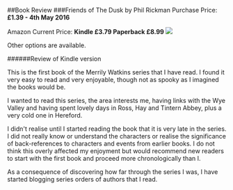 ##Book Review
###Friends of The Dusk by Phil Rickman
Purchase Price: **£1.39 - 4th May 2016**

Amazon Current Price: **Kindle £3.79 Paperback £8.99**
<a href="https://www.amazon.co.uk/dp/B010KMZSUY/ref=as_li_ss_il?ie=UTF8&linkCode=li2&tag=jodenopublis-21&linkId=59c2933cee5fa5c64d6c57aeb8ff36d0" target="_blank"><img border="0" src="//ws-eu.amazon-adsystem.com/widgets/q?_encoding=UTF8&ASIN=B010KMZSUY&Format=_SL160_&ID=AsinImage&MarketPlace=GB&ServiceVersion=20070822&WS=1&tag=jodenopublis-21" ></a><img src="https://ir-uk.amazon-adsystem.com/e/ir?t=jodenopublis-21&l=li2&o=2&a=B010KMZSUY" width="1" height="1" border="0" alt="" style="border:none !important; margin:0px !important;" />

Other options are available.

######Review of Kindle version

This is the first book of the Merrily Watkins series that I have read.  I found it very easy to read and very enjoyable, though not as spooky as I imagined the books would be.

I wanted to read this series, the area interests me, having links with the Wye Valley and having spent lovely days in Ross, Hay and Tintern Abbey, plus a very cold one in Hereford.

I didn't realise until I started reading the book that it is very late in the series.  I did not really know or understand the characters or realise the significance of back-references to characters and events from earlier books.  I do not think this overly affected my enjoyment but would recommend new readers to start with the first book and proceed more chronologically than I.

As a consequence of discovering how far through the series I was, I have started blogging series orders of authors that I read.




